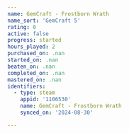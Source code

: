```yaml
---
name: GemCraft - Frostborn Wrath
name_sort: 'GemCraft 5'
rating: 0
active: false
progress: started
hours_played: 2
purchased_on: .nan
started_on: .nan
beaten_on: .nan
completed_on: .nan
mastered_on: .nan
identifiers:
  - type: steam
    appid: '1106530'
    name: GemCraft - Frostborn Wrath
    synced_on: '2024-08-30'

---
```

